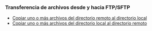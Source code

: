 ### Transferencia de archivos desde y hacia FTP/SFTP

* [Copiar uno o más archivos del directorio remoto al directorio local](Copy-FileFromServer.md)
* [Copiar uno o más archivos del directorio local al directorio remoto](Copy-ToFromServer.md)
